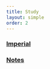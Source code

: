 ```yaml
---
title: Study
layout: simple
order: 2
---
```


### [Imperial](https://www.imperial.ac.uk/)
### [Notes](/notes/Some_notes)
